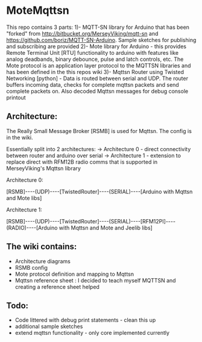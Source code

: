 MoteMqttsn
==========

This repo contains 3 parts:
1)- MQTT-SN library for Arduino that has been "forked" from http://bitbucket.org/MerseyViking/mqtt-sn and https://github.com/boriz/MQTT-SN-Arduino. Sample sketches for publishing and subscribing are provided
2)- Mote library for Arduino - this provides Remote Terminal Unit [RTU] functionality to arduino with features like analog deadbands, binary debounce, pulse and latch controls, etc. The Mote protocol is an application layer protocol to the MQTTSN libraries and has been defined in the this repos wiki
3)- Mqttsn Router using Twisted Networking [python] - Data is routed between serial and UDP. The router buffers incoming data, checks for complete mqttsn packets and send complete packets on. Also decoded Mqttsn messages for debug console printout

Architecture:
-------------
The Really Small Message Broker [RSMB] is used for Mqttsn. The config is in the wiki.

Essentially split into 2 architectures:
-> Architecture 0  - direct connectivity between router and arduino over serial
-> Architecture 1 - extension to replace direct with RFM12B radio comms that is supported in MerseyViking's Mqttsn library

Architecture 0:

[RSMB]----(UDP)----[TwistedRouter]----(SERIAL)----[Arduino with Mqttsn and Mote libs]

Architecture 1:

[RSMB]----(UDP)----[TwistedRouter]----(SERIAL)----[RFM12PI]----(RADIO)----[Arduino with Mqttsn and Mote and Jeelib libs]

The wiki contains:
------------------
- Architecture diagrams
- RSMB config
- Mote protocol definition and mapping to Mqttsn
- Mqttsn reference sheet : I decided to teach myself MQTTSN and creating a reference sheet helped



Todo:
------
- Code littered with debug print statements - clean this up
- additional sample sketches
- extend mqttsn functionality - only core implemented currently
